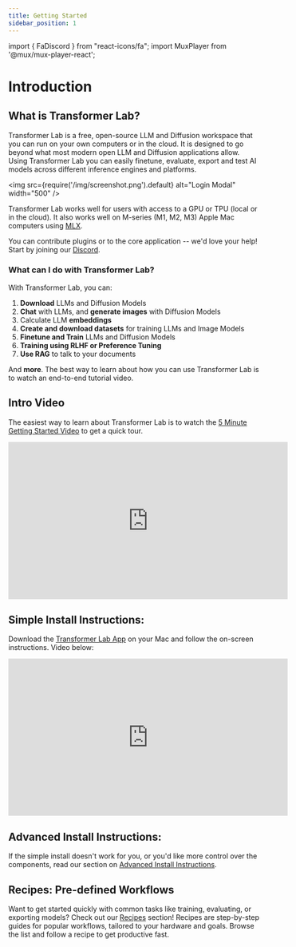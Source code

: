 ```yaml
---
title: Getting Started
sidebar_position: 1
---
```


import { FaDiscord } from "react-icons/fa";
import MuxPlayer from '@mux/mux-player-react';

# Introduction

## What is Transformer Lab?

<!-- <img src={require('/img/flask.png').default} alt="Login Modal" width="80" /> -->

Transformer Lab is a free, open-source LLM and Diffusion workspace that you can run on your own computers or in the cloud. It is designed to go beyond what most modern open LLM and Diffusion applications allow. Using Transformer Lab you can easily finetune, evaluate, export and test AI models across different inference engines and platforms.

<img src={require('/img/screenshot.png').default} alt="Login Modal" width="500" />

Transformer Lab works well for users with access to a GPU or TPU (local or in the cloud). It also works well on M-series (M1, M2, M3) Apple Mac computers using <a href="https://github.com/ml-explore/mlx">MLX</a>.

You can contribute plugins or to the core application -- we'd love your help! Start by joining our <a href="https://discord.com/invite/transformerlab"><FaDiscord/> Discord</a>.

### What can I do with Transformer Lab?

With Transformer Lab, you can:

1. **Download** LLMs and Diffusion Models
2. **Chat** with LLMs, and **generate images** with Diffusion Models
3. Calculate LLM **embeddings**
4. **Create and download datasets** for training LLMs and Image Models
5. **Finetune and Train** LLMs and Diffusion Models
6. **Training using RLHF or Preference Tuning**
7. **Use RAG** to talk to your documents

And **more**. The best way to learn about how you can use Transformer Lab is to watch an end-to-end tutorial video.

## Intro Video

The easiest way to learn about Transformer Lab is to watch the [5 Minute Getting Started Video](https://youtu.be/tY5TAvKviLo) to get a quick tour.

<iframe width="560" height="315" src="https://www.youtube.com/embed/tY5TAvKviLo?si=slR1NNtkOC6oWAF0" title="YouTube video player" frameborder="0" allow="accelerometer; autoplay; clipboard-write; encrypted-media; gyroscope; picture-in-picture; web-share" referrerpolicy="strict-origin-when-cross-origin" allowfullscreen></iframe>

## Simple Install Instructions:

Download the [Transformer Lab App](http://transformerlab.ai) on your Mac and follow the on-screen instructions. Video below:

<iframe width="560" height="315" src="https://www.youtube.com/embed/SEYpvEOQ-Vw?si=eUYIzKR7rTZFLGVQ&cc_load_policy=1" title="YouTube video player" frameborder="0" allow="accelerometer; autoplay; clipboard-write; encrypted-media; gyroscope; picture-in-picture; web-share" allowfullscreen></iframe>

## Advanced Install Instructions:

If the simple install doesn't work for you, or you'd like more control over the components, read our section on [Advanced Install Instructions](./install/advanced-install.md).

## Recipes: Pre-defined Workflows

Want to get started quickly with common tasks like training, evaluating, or exporting models? Check out our [Recipes](./recipes/intro.md) section! Recipes are step-by-step guides for popular workflows, tailored to your hardware and goals. Browse the list and follow a recipe to get productive fast.
